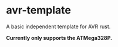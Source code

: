 # avr-template

A basic independent template for AVR rust.

**Currently only supports the ATMega328P.**

